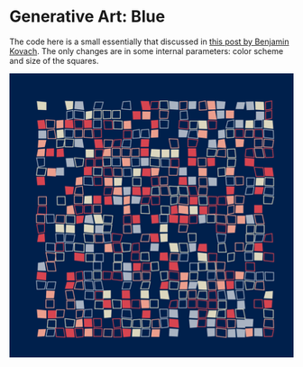 # Generative Art: Blue

The code here is a small essentially that discussed in [this post by Benjamin Kovach](https://www.kovach.me/posts/2018-03-07-generating-art.html).  The only changes are in some internal parameters: color scheme and size of the 
squares.



![Image](blue1.png)
